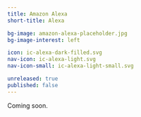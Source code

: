 ```yaml
---
title: Amazon Alexa
short-title: Alexa

bg-image: amazon-alexa-placeholder.jpg
bg-image-interest: left

icon: ic-alexa-dark-filled.svg
nav-icon: ic-alexa-light.svg
nav-icon-small: ic-alexa-light-small.svg

unreleased: true
published: false
---
```


Coming soon.
